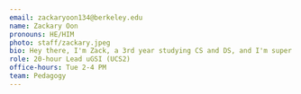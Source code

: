 ```yaml
---
email: zackaryoon134@berkeley.edu
name: Zackary Oon
pronouns: HE/HIM
photo: staff/zackary.jpeg
bio: Hey there, I'm Zack, a 3rd year studying CS and DS, and I'm super excited to be returning to course staff! On my free time I enjoy playing super smash bros and pokemon showdown :^)
role: 20-hour Lead uGSI (UCS2)
office-hours: Tue 2-4 PM
team: Pedagogy
---
```

